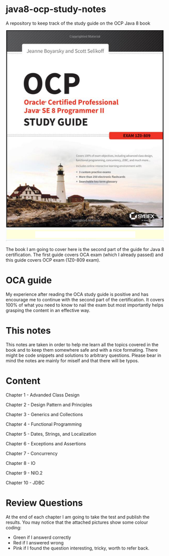 # java8-ocp-study-notes
A repository to keep track of the study guide on the OCP Java 8 book

![javaBook](img/javaBook.png)

The book I am going to cover here is the second part of the guide for Java 8 certification. The first guide covers OCA exam (which I already passed) and this guide covers OCP exam (1Z0-809 exam).

# OCA guide
My experience after reading the OCA study guide is positive and has encourage me to continue with the second part of the certification. It covers 100% of what you need to know to nail the exam but most importantly helps grasping the content in an effective way.  

# This notes
This notes are taken in order to help me learn all the topics covered in the book and to keep them somewhere safe and with a nice formating. There might be code snippets and solutions to arbitrary questions. Please bear in mind the notes are mainly for miself and that there will be typos.   

# Content
Chapter 1 - Advanded Class Design

Chapter 2 - Design Pattern and Principles

Chapter 3 - Generics and Collections

Chapter 4 - Functional Programming

Chapter 5 - Dates, Strings, and Localization

Chapter 6 - Exceptions and Assertions

Chapter 7 - Concurrency

Chapter 8 - IO

Chapter 9 - NIO.2

Chapter 10 - JDBC

# Review Questions

At the end of each chapter I am going to take the test and publish the results. You may notice that the attached pictures show some colour coding:
- Green if I answerd correctly
- Red if I answered wrong
- Pink if I found the question interesting, tricky, worth to refer back.

